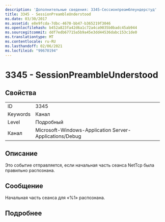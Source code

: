 ```yaml
---
description: 'Дополнительные сведения: 3345-Сессионпреамблеундерстуд'
title: 3345 - SessionPreambleUnderstood
ms.date: 03/30/2017
ms.assetid: e8e9fcda-7dbc-4670-bb47-b365219f3046
ms.openlocfilehash: b452a823fa42d6a1c72a4ca9035b0badc45ab944
ms.sourcegitcommit: ddf7edb67715a5b9a45e3dd44536dabc153c1de0
ms.translationtype: MT
ms.contentlocale: ru-RU
ms.lasthandoff: 02/06/2021
ms.locfileid: "99670194"
---
```

# <a name="3345---sessionpreambleunderstood"></a>3345 - SessionPreambleUnderstood

## <a name="properties"></a>Свойства  
  
|||  
|-|-|  
|ID|3345|  
|Keywords|Канал|  
|Level|Подробный|  
|Канал|Microsoft-Windows-Application Server-Applications/Debug|  
  
## <a name="description"></a>Описание  

 Это событие отправляется, если начальная часть сеанса NetTcp была правильно распознана.  
  
## <a name="message"></a>Сообщение  

 Начальная часть сеанса для «%1» распознана.  
  
## <a name="details"></a>Подробнее
